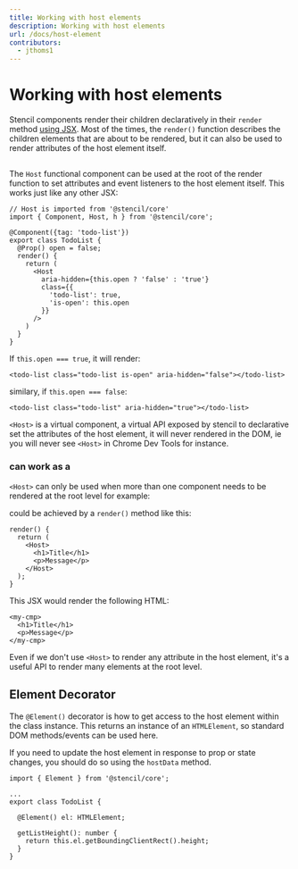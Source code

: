 ```yaml
---
title: Working with host elements
description: Working with host elements
url: /docs/host-element
contributors:
  - jthoms1
---
```


# Working with host elements

Stencil components render their children declaratively in their `render` method [using JSX](templating-jsx). Most of the times, the `render()` function describes the children elements that are about to be rendered, but it can also be used to render attributes of the host element itself.


## <Host>

The `Host` functional component can be used at the root of the render function to set attributes and event listeners to the host element itself. This works just like any other JSX:

```tsx
// Host is imported from '@stencil/core'
import { Component, Host, h } from '@stencil/core';

@Component({tag: 'todo-list'})
export class TodoList {
  @Prop() open = false;
  render() {
    return (
      <Host
        aria-hidden={this.open ? 'false' : 'true'}
        class={{
          'todo-list': true,
          'is-open': this.open
        }}
      />
    )
  }
}
```

If `this.open === true`, it will render:
```tsx
<todo-list class="todo-list is-open" aria-hidden="false"></todo-list>
```

similary, if `this.open === false`:

```tsx
<todo-list class="todo-list" aria-hidden="true"></todo-list>
```

`<Host>` is a virtual component, a virtual API exposed by stencil to declarative set the attributes of the host element, it will never rendered in the DOM, ie you will never see `<Host>` in Chrome Dev Tools for instance.


### <Host> can work as a <Fragment>

`<Host>` can only be used when more than one component needs to be rendered at the root level for example:

could be achieved by a `render()` method like this:

```tsx
render() {
  return (
    <Host>
      <h1>Title</h1>
      <p>Message</p>
    </Host>
  );
}
```

This JSX would render the following HTML:

```markup
<my-cmp>
  <h1>Title</h1>
  <p>Message</p>
</my-cmp>
```

Even if we don't use `<Host>` to render any attribute in the host element, it's a useful API to render many elements at the root level.


## Element Decorator

The `@Element()` decorator is how to get access to the host element within the class instance. This returns an instance of an `HTMLElement`, so standard DOM methods/events can be used here.

If you need to update the host element in response to prop or state changes, you should do so using the `hostData` method.

```tsx
import { Element } from '@stencil/core';

...
export class TodoList {

  @Element() el: HTMLElement;

  getListHeight(): number {
    return this.el.getBoundingClientRect().height;
  }
}
```
